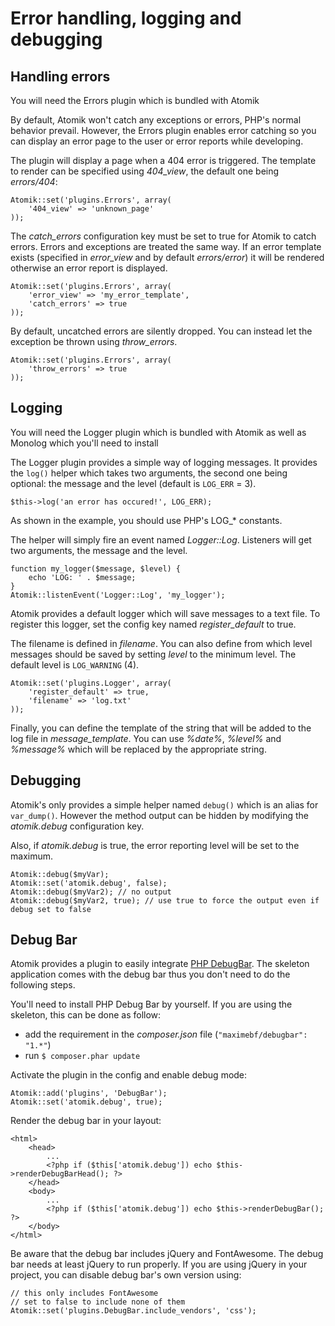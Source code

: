 
# Error handling, logging and debugging

## Handling errors

<div class="note">You will need the Errors plugin which is bundled with Atomik</div>

By default, Atomik won't catch any exceptions or errors, PHP's normal behavior prevail. 
However, the Errors plugin enables error catching so you can display an error page to the 
user or error reports while developing.

The plugin will display a page when a 404 error is triggered. The template to render
can be specified using *404\_view*, the default one being *errors/404*:

    Atomik::set('plugins.Errors', array(
        '404_view' => 'unknown_page'
    ));

The *catch\_errors* configuration key must be set to true for Atomik to catch errors. Errors
and exceptions are treated the same way. If an error template exists (specified in *error_view*
and by default *errors/error*) it will be rendered otherwise an error report is displayed.

    Atomik::set('plugins.Errors', array(
        'error_view' => 'my_error_template',
        'catch_errors' => true
    ));

By default, uncatched errors are silently dropped. You can instead let the exception be thrown
using *throw\_errors*.

    Atomik::set('plugins.Errors', array(
        'throw_errors' => true
    ));
	
## Logging

<div class="note">You will need the Logger plugin which is bundled with Atomik as well as Monolog which you'll need to install</div>

The Logger plugin provides a simple way of logging messages. It provides the `log()` helper
which takes two arguments, the second one being optional: the message and the level (default is `LOG_ERR` = 3).

    $this->log('an error has occured!', LOG_ERR);

As shown in the example, you should use PHP's LOG\_* constants.

The helper will simply fire an event named *Logger::Log*. Listeners will get two arguments, the message
and the level.

    function my_logger($message, $level) {
	    echo 'LOG: ' . $message;
    }
    Atomik::listenEvent('Logger::Log', 'my_logger');

Atomik provides a default logger which will save messages to a text file. To register this logger, set
the config key named *register\_default* to true.

The filename is defined in *filename*. You can also define from which level messages should
be saved by setting *level* to the minimum level. The default level is `LOG_WARNING` (4).

    Atomik::set('plugins.Logger', array(
        'register_default' => true,
        'filename' => 'log.txt'
    ));

Finally, you can define the template of the string that will be added to the log file in 
*message\_template*. You can use *%date%*, *%level%* and *%message%* which will be replaced 
by the appropriate string.

## Debugging

Atomik's only provides a simple helper named `debug()` which 
is an alias for `var_dump()`. However the method output can be hidden
by modifying the *atomik.debug* configuration key.

Also, if *atomik.debug* is true, the error reporting level will be set to the maximum.

    Atomik::debug($myVar);
    Atomik::set('atomik.debug', false);
    Atomik::debug($myVar2); // no output
    Atomik::debug($myVar2, true); // use true to force the output even if debug set to false

## Debug Bar

Atomik provides a plugin to easily integrate [PHP DebugBar](http://phpdebugbar.com).
The skeleton application comes with the debug bar thus you don't need to do the following steps.

You'll need to install PHP Debug Bar by yourself. If you are using the skeleton, this
can be done as follow:

 - add the requirement in the *composer.json* file (`"maximebf/debugbar": "1.*"`)
 - run `$ composer.phar update`

Activate the plugin in the config and enable debug mode:

    Atomik::add('plugins', 'DebugBar');
    Atomik::set('atomik.debug', true);

Render the debug bar in your layout:

    <html>
        <head>
            ...
            <?php if ($this['atomik.debug']) echo $this->renderDebugBarHead(); ?>
        </head>
        <body>
            ...
            <?php if ($this['atomik.debug']) echo $this->renderDebugBar(); ?>
        </body>
    </html>

Be aware that the debug bar includes jQuery and FontAwesome. The debug bar needs
at least jQuery to run properly. If you are using jQuery in your project, you can
disable debug bar's own version using:

    // this only includes FontAwesome
    // set to false to include none of them
    Atomik::set('plugins.DebugBar.include_vendors', 'css');